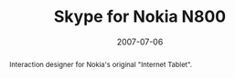 ---
layout: article.njk
title: Skype for Nokia N800
client: Skype
partner: Nokia
date: 2007-07-06
abstract: Interaction designer for Nokia's original "Internet Tablet".
headline: The first ever Skype tablet client
thumbnail:
 - thumbnail-n800.png
collaborators:
 - Fjord
text:
  - Lorem ipsum dolor sit amet, consectetur adipiscing elit, sed do eiusmod
    tempor incididunt ut labore et dolore magna aliqua. Ultricies tristique
    nulla aliquet enim tortor at auctor urna nunc. 
  - Suspendisse potenti nullam ac tortor vitae purus faucibus ornare
    suspendisse. Scelerisque felis imperdiet proin fermentum leo vel orci porta.
  - Sit amet justo donec enim diam vulputate ut pharetra sit. Enim nunc faucibus
    a pellentesque sit amet. Diam quis enim lobortis scelerisque fermentum dui
    faucibus. 
  - Aliquam eleifend mi in nulla posuere. Et netus et malesuada fames ac turpis
    egestas integer. Velit euismod in pellentesque massa placerat.
media:
  - skype-n800-stylus.jpg
tags:
  - mobile
---
